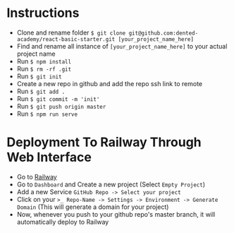 # Instructions
- Clone and rename folder `$ git clone git@github.com:dented-academy/react-basic-starter.git [your_project_name_here]`
- Find and rename all instance of `[your_project_name_here]` to your actual project name
- Run `$ npm install`
- Run `$ rm -rf .git`
- Run `$ git init`
- Create a new repo in github and add the repo ssh link to remote
- Run `$ git add .`
- Run `$ git commit -m 'init'`
- Run `$ git push origin master`
- Run `$ npm run serve`

# Deployment To Railway Through Web Interface
- Go to [Railway](https://railway.app/)
- Go to `Dashboard` and Create a new project (Select `Empty Project`)
- Add a new Service `GitHub Repo -> Select your project`
- Click on your `>_ Repo-Name -> Settings -> Environment -> Generate Domain` (This will generate a domain for your project)
- Now, whenever you push to your github repo's master branch, it will automatically deploy to Railway

